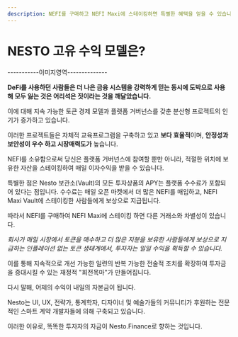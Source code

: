 ```yaml
---
description: NEFI를 구매하고 NEFI Maxi에 스테이킹하면 특별한 혜택을 얻을 수 있습니다.
---
```


# NESTO 고유 수익 모델은?

\-----------이미지영역--------------

**DeFi를 사용하던 사람들은 더 나은 금융 시스템을 강력하게 믿는 동시에 도박으로 사용해 모두 잃는 것은 어리석은 짓이라는 것을 깨달았습니다.**

이에 대해 지속 가능한 토큰 경제 모델과 플랫폼 거버넌스를 갖춘 분산형 프로젝트의 인기가 증가하고 있습니다.

이러한 프로젝트들은 자체적 교육프로그램을 구축하고 있고 **보다 효율적**이며, **안정성과 보안성이 우수 하고 시장매력도가** 높습니다.

NEFI를 소유함으로써 당신은 플랫폼 거버넌스에 참여할 뿐만 아니라, 적절한 위치에 보유한 자산을 스테이킹하여 매일 이자수익을 받을 수 있습니다.

특별한 점은 Nesto 보관소(Vault)의 모든 투자상품의 APY는 플랫폼 수수료가 포함되어 있다는 점입니다. 수수료는 매일 오픈 마켓에서 더 많은 NEFI를 매입하고, NEFI Maxi Vault에 스테이킹한 사람들에게 보상으로 지급됩니다.

따라서 NEFI를 구매하여 NEFI Maxi에 스테이킹 하면 다른 거래소와 차별성이 있습니다.

_회사가 매일 시장에서 토큰을 매수하고 더 많은 지분을 보유한 사람들에게 보상으로 지급하는 인플레이션 없는 토큰 생태계에서, 투자자는 일일 수익을 획득할 수 있습니다._

이를 통해 지속적으로 개선 가능한 일련의 반복 가능한 전술적 조치를 확장하여 투자금을 증대시킬 수 있는 재정적 "회전목마"가 만들어집니다.

다시 말해, 어제의 수익이 내일의 자본금이  됩니다.

Nesto는 UI, UX, 전략가, 통계학자, 디자이너 및 예술가들의 커뮤니티가 후원하는 전문적인 스마트 계약 개발자들에 의해 구축되고 있습니다.&#x20;

이러한 이유로, 똑똑한 투자자의 자금이 Nesto.Finance로 향하는 것입니다.
